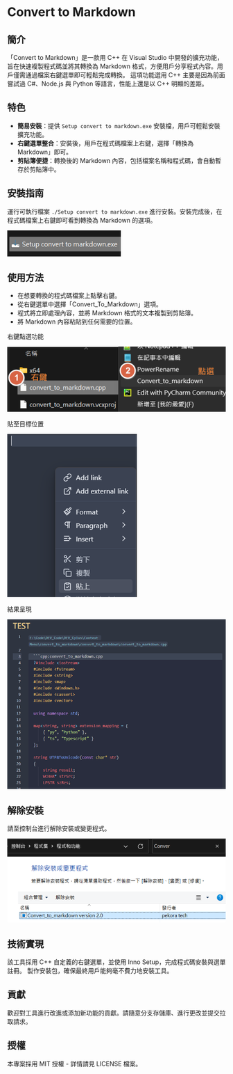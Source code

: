 # Convert to Markdown 

## 簡介

「Convert to Markdown」是一款用 C++ 在 Visual Studio 中開發的擴充功能，旨在快速複製程式碼並將其轉換為 Markdown 格式，方便用戶分享程式內容。用戶僅需通過檔案右鍵選單即可輕鬆完成轉換。
這項功能選用 C++ 主要是因為前面嘗試過 C#、Node.js 與 Python 等語言，性能上還是以 C++ 明顯的差距。

## 特色

- **簡易安裝**：提供 `Setup convert to markdown.exe` 安裝檔，用戶可輕鬆安裝擴充功能。
- **右鍵選單整合**：安裝後，用戶在程式碼檔案上右鍵，選擇「轉換為 Markdown」即可。
- **剪貼簿便捷**：轉換後的 Markdown 內容，包括檔案名稱和程式碼，會自動暫存於剪貼簿中。

## 安裝指南

運行可執行檔案 `./Setup convert to markdown.exe` 進行安裝。安裝完成後，在程式碼檔案上右鍵即可看到轉換為 Markdown 的選項。

![INSTALL](./Docs/附件/Step0.png)

## 使用方法

- 在想要轉換的程式碼檔案上點擊右鍵。
- 從右鍵選單中選擇「Convert_To_Markdown」選項。
- 程式將立即處理內容，並將 Markdown 格式的文本複製到剪貼簿。
- 將 Markdown 內容粘貼到任何需要的位置。

右鍵點選功能

![右鍵點選功能](./Docs/附件/Step1.png)

貼至目標位置

![貼](./Docs/附件/Step2.png)

結果呈現

![結果](./Docs/附件/Step3.png)


## 解除安裝

請至控制台進行解除安裝或變更程式。

![移除](./Docs/附件/step4.png)

## 技術實現

該工具採用 C++ 自定義的右鍵選單，並使用 Inno Setup，完成程式碼安裝與選單註冊。 製作安裝包，確保最終用戶能夠毫不費力地安裝工具。

## 貢獻

歡迎對工具進行改進或添加新功能的貢獻。請隨意分支存儲庫、進行更改並提交拉取請求。

## 授權

本專案採用 MIT 授權 - 詳情請見 LICENSE 檔案。
